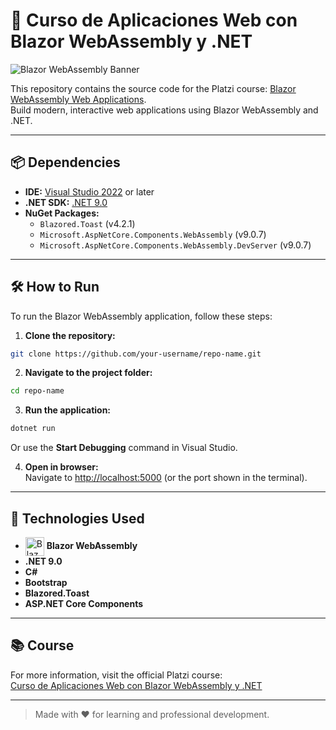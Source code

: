 # 🚀 Curso de Aplicaciones Web con Blazor WebAssembly y .NET

![Blazor WebAssembly Banner](https://miro.medium.com/v2/resize:fit:1400/0*4q4hVU-m-QiIYgaf.png)

This repository contains the source code for the Platzi course: [Blazor WebAssembly Web Applications](https://platzi.com/cursos/blazor-webassembly/).  
Build modern, interactive web applications using Blazor WebAssembly and .NET.

---

## 📦 Dependencies

- **IDE:** [Visual Studio 2022](https://visualstudio.microsoft.com/vs/) or later
- **.NET SDK:** [.NET 9.0](https://dotnet.microsoft.com/download/dotnet/9.0)
- **NuGet Packages:**
  - `Blazored.Toast` (v4.2.1)
  - `Microsoft.AspNetCore.Components.WebAssembly` (v9.0.7)
  - `Microsoft.AspNetCore.Components.WebAssembly.DevServer` (v9.0.7)

---

## 🛠️ How to Run
To run the Blazor WebAssembly application, follow these steps:
1. **Clone the repository:**

```bash
git clone https://github.com/your-username/repo-name.git
```

2. **Navigate to the project folder:**

```bash
cd repo-name
```

3. **Run the application:**

```bash
dotnet run
```

Or use the __Start Debugging__ command in Visual Studio.

4. **Open in browser:**  
Navigate to [http://localhost:5000](http://localhost:5000) (or the port shown in the terminal).

---

## 🧰 Technologies Used

- <img src="https://devblogs.microsoft.com/dotnet/wp-content/uploads/sites/10/2019/04/BrandBlazor_big_with_border.png" alt="Blazor Logo" width="30" style="vertical-align:middle;"/> **Blazor WebAssembly**
- **.NET 9.0**
- **C#**
- **Bootstrap**
- **Blazored.Toast**
- **ASP.NET Core Components**

---

## 📚 Course

For more information, visit the official Platzi course:  
[Curso de Aplicaciones Web con Blazor WebAssembly y .NET](https://platzi.com/cursos/blazor-webassembly/)

---

> Made with ❤️ for learning and professional development.
